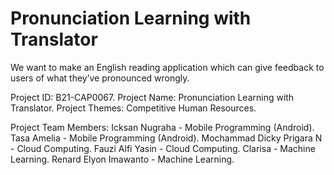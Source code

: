 # Pronunciation Learning with Translator
We want to make an English reading application which can give feedback to users of what they’ve pronounced wrongly.

Project ID: B21-CAP0067.
Project Name: Pronunciation Learning with Translator.
Project Themes: Competitive Human Resources.

Project Team Members:
Icksan Nugraha - Mobile Programming (Android).
Tasa Amelia - Mobile Programming (Android).
Mochammad Dicky Prigara N - Cloud Computing.
Fauzi Alfi Yasin - Cloud Computing.
Clarisa - Machine Learning.
Renard Elyon Imawanto - Machine Learning.
